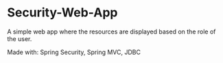 # Security-Web-App
A simple web app where the resources are displayed based on the role of the user.

Made with: Spring Security, Spring MVC, JDBC
